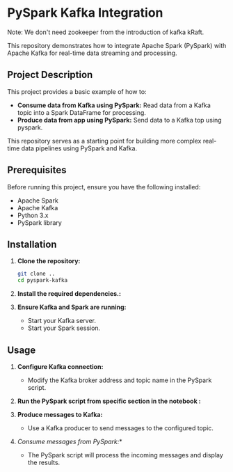 # PySpark Kafka Integration
Note: We don't need zookeeper from the introduction of kafka kRaft.

This repository demonstrates how to integrate Apache Spark (PySpark) with Apache Kafka for real-time data streaming and processing.

## Project Description

This project provides a basic example of how to:

* **Consume data from Kafka using PySpark:** Read data from a Kafka topic into a Spark DataFrame for processing.
* **Produce data from app using PySpark:** Send data to a Kafka top using pyspark.

This repository serves as a starting point for building more complex real-time data pipelines using PySpark and Kafka.

## Prerequisites

Before running this project, ensure you have the following installed:

* Apache Spark
* Apache Kafka
* Python 3.x
* PySpark library

## Installation

1.  **Clone the repository:**

    ```bash
    git clone ..
    cd pyspark-kafka
    ```

2.  **Install the required dependencies.:**

3.  **Ensure Kafka and Spark are running:**

    * Start your Kafka server.
    * Start your Spark session.

## Usage

1.  **Configure Kafka connection:**

    * Modify the Kafka broker address and topic name in the PySpark script.

2.  **Run the PySpark script from specific section in the notebook :**

3.  **Produce messages to Kafka:**

    * Use a Kafka producer to send messages to the configured topic.

4.  *Consume messages from PySpark:**

    * The PySpark script will process the incoming messages and display the results.
